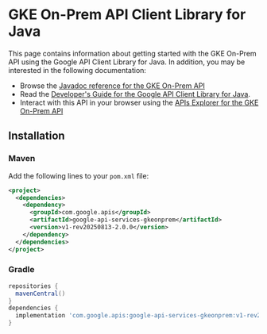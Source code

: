 # GKE On-Prem API Client Library for Java



This page contains information about getting started with the GKE On-Prem API
using the Google API Client Library for Java. In addition, you may be interested
in the following documentation:

* Browse the [Javadoc reference for the GKE On-Prem API][javadoc]
* Read the [Developer's Guide for the Google API Client Library for Java][google-api-client].
* Interact with this API in your browser using the [APIs Explorer for the GKE On-Prem API][api-explorer]

## Installation

### Maven

Add the following lines to your `pom.xml` file:

```xml
<project>
  <dependencies>
    <dependency>
      <groupId>com.google.apis</groupId>
      <artifactId>google-api-services-gkeonprem</artifactId>
      <version>v1-rev20250813-2.0.0</version>
    </dependency>
  </dependencies>
</project>
```

### Gradle

```gradle
repositories {
  mavenCentral()
}
dependencies {
  implementation 'com.google.apis:google-api-services-gkeonprem:v1-rev20250813-2.0.0'
}
```

[javadoc]: https://googleapis.dev/java/google-api-services-gkeonprem/latest/index.html
[google-api-client]: https://github.com/googleapis/google-api-java-client/
[api-explorer]: https://developers.google.com/apis-explorer/#p/gkeonprem/v1/
